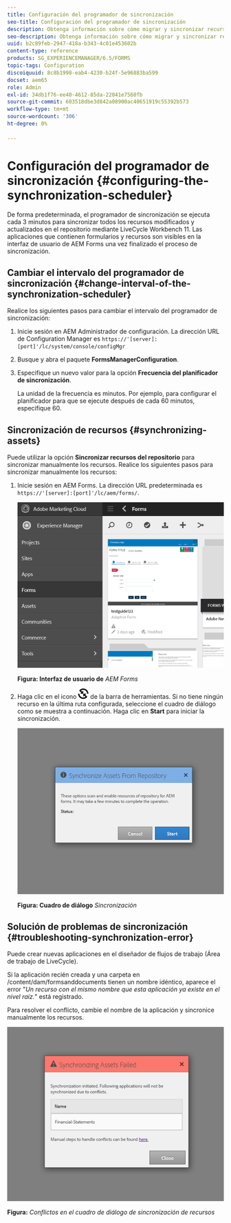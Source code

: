 ```yaml
---
title: Configuración del programador de sincronización
seo-title: Configuración del programador de sincronización
description: Obtenga información sobre cómo migrar y sincronizar recursos, configurar el programador de sincronización y utilizar carpetas para organizar los recursos.
seo-description: Obtenga información sobre cómo migrar y sincronizar recursos, configurar el programador de sincronización y utilizar carpetas para organizar los recursos.
uuid: b2c89feb-2947-418a-b343-4c01e453602b
content-type: reference
products: SG_EXPERIENCEMANAGER/6.5/FORMS
topic-tags: Configuration
discoiquuid: 8c8b1998-eab4-4230-b24f-5e96883ba599
docset: aem65
role: Admin
exl-id: 34db1f76-ee40-4612-85da-22041e7560fb
source-git-commit: 603518dbe3d842a08900ac40651919c55392b573
workflow-type: tm+mt
source-wordcount: '306'
ht-degree: 0%

---
```


# Configuración del programador de sincronización {#configuring-the-synchronization-scheduler}

De forma predeterminada, el programador de sincronización se ejecuta cada 3 minutos para sincronizar todos los recursos modificados y actualizados en el repositorio mediante LiveCycle Workbench 11. Las aplicaciones que contienen formularios y recursos son visibles en la interfaz de usuario de AEM Forms una vez finalizado el proceso de sincronización.

## Cambiar el intervalo del programador de sincronización {#change-interval-of-the-synchronization-scheduler}

Realice los siguientes pasos para cambiar el intervalo del programador de sincronización:

1. Inicie sesión en AEM Administrador de configuración. La dirección URL de Configuration Manager es `https://'[server]:[port]'/lc/system/console/configMgr`

1. Busque y abra el paquete **FormsManagerConfiguration**.

1. Especifique un nuevo valor para la opción **Frecuencia del planificador de sincronización**.

   La unidad de la frecuencia es minutos. Por ejemplo, para configurar el planificador para que se ejecute después de cada 60 minutos, especifique 60.

## Sincronización de recursos {#synchronizing-assets}

Puede utilizar la opción **Sincronizar recursos del repositorio** para sincronizar manualmente los recursos. Realice los siguientes pasos para sincronizar manualmente los recursos:

1. Inicie sesión en AEM Forms. La dirección URL predeterminada es `https://'[server]:[port]'/lc/aem/forms/`.

   ![Interfaz de usuario de AEM Forms](assets/aem_forms_ui.png)

   **Figura: Interfaz de usuario de** *AEM Forms*

1. Haga clic en el icono ![aem6forms_sync](assets/aem6forms_sync.png) de la barra de herramientas. Si no tiene ningún recurso en la última ruta configurada, seleccione el cuadro de diálogo como se muestra a continuación. Haga clic en **Start** para iniciar la sincronización.

   ![Cuadro de diálogo Sincronización](assets/migrate-and-syncronize.png)

   **Figura: Cuadro de diálogo** *Sincronización*

## Solución de problemas de sincronización {#troubleshooting-synchronization-error}

Puede crear nuevas aplicaciones en el diseñador de flujos de trabajo (Área de trabajo de LiveCycle).

Si la aplicación recién creada y una carpeta en /content/dam/formsanddocuments tienen un nombre idéntico, aparece el error &quot;*Un recurso con el mismo nombre que esta aplicación ya existe en el nivel raíz.*&quot; está registrado.

Para resolver el conflicto, cambie el nombre de la aplicación y sincronice manualmente los recursos.

![Conflictos en el cuadro de diálogo de sincronización de recursos](assets/sync-conflict.png)

**Figura:** *Conflictos en el cuadro de diálogo de sincronización de recursos*
